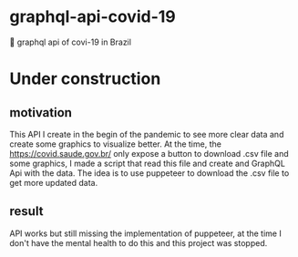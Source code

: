 # graphql-api-covid-19
🦠 graphql api of covi-19 in Brazil

# Under construction

## motivation
This API I create in the begin of the pandemic to see more clear data and create some graphics to visualize better.
At the time, the https://covid.saude.gov.br/ only expose a button to download .csv file and some graphics, I made a script that read this file and create and GraphQL Api with the data.
The idea is to use puppeteer to download the .csv file to get more updated data.

## result 
API works but still missing the implementation of puppeteer, at the time I don't have the mental health to do this and this project was stopped.
